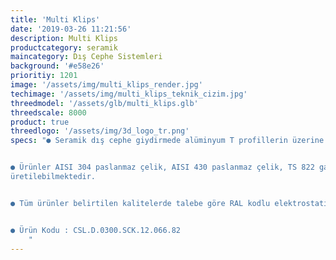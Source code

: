 ```yaml
---
title: 'Multi Klips'
date: '2019-03-26 11:21:56'
description: Multi Klips
productcategory: seramik
maincategory: Dış Cephe Sistemleri
background: '#e58e26'
prioritiy: 1201
image: '/assets/img/multi_klips_render.jpg'
techimage: '/assets/img/multi_klips_teknik_cizim.jpg'
threedmodel: '/assets/glb/multi_klips.glb'
threedscale: 8000
product: true
threedlogo: '/assets/img/3d_logo_tr.png'
specs: "● Seramik dış cephe giydirmede alüminyum T profillerin üzerine montajlanır.


● Ürünler AISI 304 paslanmaz çelik, AISI 430 paslanmaz çelik, TS 822 galvanizli sac kullanılarak
üretilebilmektedir.


● Tüm ürünler belirtilen kalitelerde talebe göre RAL kodlu elektrostatik toz boyalı olarak imal edilebilir.


● Ürün Kodu : CSL.D.0300.SCK.12.066.82
    "
---
```

